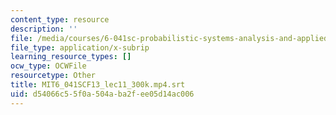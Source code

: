 ```yaml
---
content_type: resource
description: ''
file: /media/courses/6-041sc-probabilistic-systems-analysis-and-applied-probability-fall-2013/d54066c55f0a504aba2fee05d14ac006_MIT6_041SCF13_lec11_300k.mp4.vtt
file_type: application/x-subrip
learning_resource_types: []
ocw_type: OCWFile
resourcetype: Other
title: MIT6_041SCF13_lec11_300k.mp4.srt
uid: d54066c5-5f0a-504a-ba2f-ee05d14ac006
---
```


